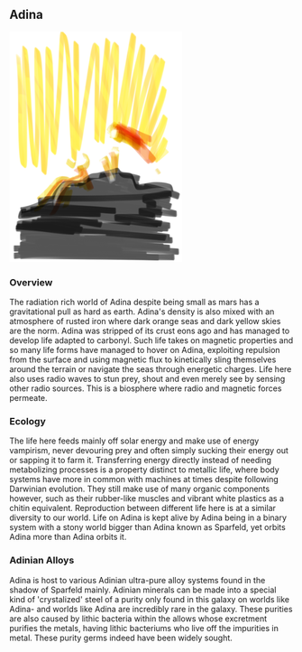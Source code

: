 ## Adina

![Radiation World](/Stellar_Abyss_Setting_Bible/Photo_Directory/Adina.png "Radioactive World")

### Overview

The radiation rich world of Adina despite being small as mars has a gravitational pull as hard as earth.  Adina's density is also mixed with an atmosphere of rusted iron where dark orange seas and dark yellow skies are the norm.   Adina was stripped of its crust eons ago and has managed to develop life adapted to carbonyl.  Such life takes on magnetic properties and so many life forms have managed to hover on Adina, exploiting repulsion from the surface and using magnetic flux to kinetically sling themselves around the terrain or navigate the seas through energetic charges.  Life here also uses radio waves to stun prey, shout and even merely see by sensing other radio sources.  This is a biosphere where radio and magnetic forces permeate.  

### Ecology

The life here feeds mainly off solar energy and make use of energy vampirism, never devouring prey and often simply sucking their energy out or sapping it to farm it.  Transferring energy directly instead of needing metabolizing processes is a property distinct to metallic life, where body systems have more in common with machines at times despite following Darwinian evolution.  They still make use of many organic components however, such as their rubber-like muscles and vibrant white plastics as a chitin equivalent.  Reproduction between different life here is at a similar diversity to our world.  Life on Adina is kept alive by Adina being in a binary system with a stony world bigger than Adina known as Sparfeld, yet orbits Adina more than Adina orbits it.  

### Adinian Alloys

Adina is host to various Adinian ultra-pure alloy systems found in the shadow of Sparfeld mainly.  Adinian minerals can be made into a special kind of 'crystalized' steel of a purity only found in this galaxy on worlds like Adina- and worlds like Adina are incredibly rare in the galaxy.  These purities are also caused by lithic bacteria within the allows whose excretment purifies the metals, having lithic bacteriums who live off the impurities in metal.  These purity germs indeed have been widely sought.
